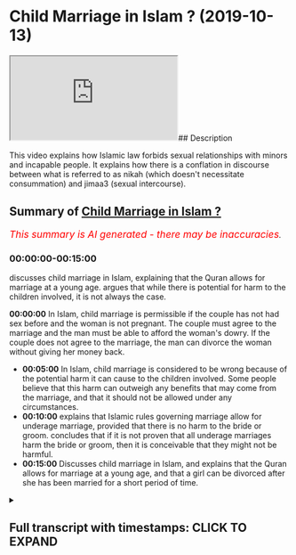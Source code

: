 # Child Marriage in Islam ? (2019-10-13)

<iframe loading='lazy' allow='autoplay' src='https://www.youtube.com/embed/sEkCeBHQvXw'></iframe>## Description

This video explains how Islamic law forbids sexual relationships with minors and incapable people. It explains how there is a conflation in discourse between what is referred to as nikah (which doesn't necessitate consummation) and jimaa3 (sexual intercourse).

## Summary of [Child Marriage in Islam ?](https://www.youtube.com/watch?v=sEkCeBHQvXw)

*<span style="color:red; font-size:125%">This summary is AI generated - there may be inaccuracies</span>. [](/)*

### <a onclick="modifyYTiframeseektime('0')">00:00:00-00:15:00</a>

 discusses child marriage in Islam, explaining that the Quran allows for marriage at a young age. argues that while there is potential for harm to the children involved, it is not always the case.

**<a onclick="modifyYTiframeseektime('0')">00:00:00</a>** In Islam, child marriage is permissible if the couple has not had sex before and the woman is not pregnant. The couple must agree to the marriage and the man must be able to afford the woman's dowry. If the couple does not agree to the marriage, the man can divorce the woman without giving her money back.

* **<a onclick="modifyYTiframeseektime('300')">00:05:00</a>** In Islam, child marriage is considered to be wrong because of the potential harm it can cause to the children involved. Some people believe that this harm can outweigh any benefits that may come from the marriage, and that it should not be allowed under any circumstances.
* **<a onclick="modifyYTiframeseektime('600')">00:10:00</a>** explains that Islamic rules governing marriage allow for underage marriage, provided that there is no harm to the bride or groom. concludes that if it is not proven that all underage marriages harm the bride or groom, then it is conceivable that they might not be harmful.
* **<a onclick="modifyYTiframeseektime('900')">00:15:00</a>** Discusses child marriage in Islam, and explains that the Quran allows for marriage at a young age, and that a girl can be divorced after she has been married for a short period of time.

<details><summary><h2>Full transcript with timestamps: CLICK TO EXPAND</h2></summary>

<a onclick="modifyYTiframeseektime('8')">0:00:08</a> no no no when the pom-poms our son was  
<a onclick="modifyYTiframeseektime('11')">0:00:11</a> alive there was no need for anyone else  
<a onclick="modifyYTiframeseektime('13')">0:00:13</a> to be able to buy the finished you  
<a onclick="modifyYTiframeseektime('32')">0:00:32</a> realize an attempt on the discussion  
<a onclick="modifyYTiframeseektime('46')">0:00:46</a> that I'm a different person what I'm  
<a onclick="modifyYTiframeseektime('48')">0:00:48</a> saying to you  
<a onclick="modifyYTiframeseektime('49')">0:00:49</a> let me be clear 6511 your head yeah well  
<a onclick="modifyYTiframeseektime('53')">0:00:53</a> let me hide the ones who are never had  
<a onclick="modifyYTiframeseektime('54')">0:00:54</a> men straight before if we say that this  
<a onclick="modifyYTiframeseektime('57')">0:00:57</a> means what powers are premature freed I  
<a onclick="modifyYTiframeseektime('60')">0:01:00</a> have not had periods before yeah we can  
<a onclick="modifyYTiframeseektime('63')">0:01:03</a> accept this no problem  
<a onclick="modifyYTiframeseektime('64')">0:01:04</a> yeah I'll accept that purse at that  
<a onclick="modifyYTiframeseektime('66')">0:01:06</a> interpretation I'll say fine what does  
<a onclick="modifyYTiframeseektime('68')">0:01:08</a> it say in the verse that they can have  
<a onclick="modifyYTiframeseektime('70')">0:01:10</a> sex with the man it doesn't say that  
<a onclick="modifyYTiframeseektime('72')">0:01:12</a> I've SAT before the Quran max explicitly  
<a onclick="modifyYTiframeseektime('74')">0:01:14</a> clear in total no it says that if in the  
<a onclick="modifyYTiframeseektime('80')">0:01:20</a> Quran it says that if you have touched  
<a onclick="modifyYTiframeseektime('82')">0:01:22</a> her then you have if you have touched  
<a onclick="modifyYTiframeseektime('84')">0:01:24</a> her then you don't have to give her my  
<a onclick="modifyYTiframeseektime('85')">0:01:25</a> heart back in other words her dowry back  
<a onclick="modifyYTiframeseektime('87')">0:01:27</a> if you haven't touched her then and you  
<a onclick="modifyYTiframeseektime('89')">0:01:29</a> divorce her then you know you don't have  
<a onclick="modifyYTiframeseektime('91')">0:01:31</a> to get you give them a model back in  
<a onclick="modifyYTiframeseektime('93')">0:01:33</a> other words it's conceivable - excuse me  
<a onclick="modifyYTiframeseektime('96')">0:01:36</a> it's conceivable to marry and not touch  
<a onclick="modifyYTiframeseektime('99')">0:01:39</a> yeah and that is a form of marriage  
<a onclick="modifyYTiframeseektime('100')">0:01:40</a> which existed is actually not a marriage  
<a onclick="modifyYTiframeseektime('103')">0:01:43</a> it's a in vernacular term to refer to as  
<a onclick="modifyYTiframeseektime('106')">0:01:46</a> the contract of some sort so I'm saying  
<a onclick="modifyYTiframeseektime('109')">0:01:49</a> is it's not  
<a onclick="modifyYTiframeseektime('115')">0:01:55</a> yeah so I'm saying about sex exactly  
<a onclick="modifyYTiframeseektime('117')">0:01:57</a> thank you very much someone who  
<a onclick="modifyYTiframeseektime('119')">0:01:59</a> understands a little bomb fantasy so  
<a onclick="modifyYTiframeseektime('120')">0:02:00</a> here  
<a onclick="modifyYTiframeseektime('121')">0:02:01</a> yeah that's fine just leave em he says  
<a onclick="modifyYTiframeseektime('125')">0:02:05</a> chat he's a young he's a young man  
<a onclick="modifyYTiframeseektime('126')">0:02:06</a> obviously all the ladies are very  
<a onclick="modifyYTiframeseektime('128')">0:02:08</a> attractive very attractive okay so  
<a onclick="modifyYTiframeseektime('138')">0:02:18</a> having said that what I'm trying to say  
<a onclick="modifyYTiframeseektime('140')">0:02:20</a> is this is that so when the quran says  
<a onclick="modifyYTiframeseektime('142')">0:02:22</a> were lemme ahead this is that if we put  
<a onclick="modifyYTiframeseektime('145')">0:02:25</a> Jamar at Villa we'll put all the leaves  
<a onclick="modifyYTiframeseektime('147')">0:02:27</a> together which we have to tell apart the  
<a onclick="modifyYTiframeseektime('149')">0:02:29</a> same method then you'll find that the  
<a onclick="modifyYTiframeseektime('152')">0:02:32</a> Koran says yes the ones you who have  
<a onclick="modifyYTiframeseektime('156')">0:02:36</a> never had before you but it also says  
<a onclick="modifyYTiframeseektime('159')">0:02:39</a> hadith says Allah Allah Allah Allah  
<a onclick="modifyYTiframeseektime('160')">0:02:40</a> which is the high that which means you  
<a onclick="modifyYTiframeseektime('162')">0:02:42</a> can't harm or reciprocity which is the  
<a onclick="modifyYTiframeseektime('165')">0:02:45</a> principle that everyone uses to say that  
<a onclick="modifyYTiframeseektime('167')">0:02:47</a> you can't have intercourse work with  
<a onclick="modifyYTiframeseektime('169')">0:02:49</a> someone professional unable the second  
<a onclick="modifyYTiframeseektime('171')">0:02:51</a> thing they use is  
<a onclick="modifyYTiframeseektime('185')">0:03:05</a> [Music]  
<a onclick="modifyYTiframeseektime('217')">0:03:37</a> we had this discussion before that some  
<a onclick="modifyYTiframeseektime('220')">0:03:40</a> things are not like the Constitution the  
<a onclick="modifyYTiframeseektime('223')">0:03:43</a> Quran is like the Constitution and the  
<a onclick="modifyYTiframeseektime('224')">0:03:44</a> hadith is like the laws so what yeah you  
<a onclick="modifyYTiframeseektime('228')">0:03:48</a> need elaboration that's why I say to  
<a onclick="modifyYTiframeseektime('230')">0:03:50</a> kana load I actually made this argument  
<a onclick="modifyYTiframeseektime('231')">0:03:51</a> you're making I said that if you only  
<a onclick="modifyYTiframeseektime('233')">0:03:53</a> took a Quranic understanding then it  
<a onclick="modifyYTiframeseektime('235')">0:03:55</a> would be permissible for you to have sex  
<a onclick="modifyYTiframeseektime('236')">0:03:56</a> with minors we wait to get away from  
<a onclick="modifyYTiframeseektime('239')">0:03:59</a> that is to have hadith expire expansion  
<a onclick="modifyYTiframeseektime('242')">0:04:02</a> if you only took the Quran you're right  
<a onclick="modifyYTiframeseektime('244')">0:04:04</a> if the Quran was the only thing I have a  
<a onclick="modifyYTiframeseektime('246')">0:04:06</a> video on this with carnal owners if you  
<a onclick="modifyYTiframeseektime('249')">0:04:09</a> only looked at the Quran based on the  
<a onclick="modifyYTiframeseektime('251')">0:04:11</a> version of Quran 65 for it would be  
<a onclick="modifyYTiframeseektime('253')">0:04:13</a> permissible to have sex with minors but  
<a onclick="modifyYTiframeseektime('256')">0:04:16</a> what I'm saying is that we don't just  
<a onclick="modifyYTiframeseektime('257')">0:04:17</a> say Quran so we take ADIZ and as a  
<a onclick="modifyYTiframeseektime('260')">0:04:20</a> result of that because of the actions of  
<a onclick="modifyYTiframeseektime('262')">0:04:22</a> a prophet and he's saying that you can't  
<a onclick="modifyYTiframeseektime('263')">0:04:23</a> harm anyone the jurists have says for  
<a onclick="modifyYTiframeseektime('266')">0:04:26</a> example I've mentioned with dairy in his  
<a onclick="modifyYTiframeseektime('267')">0:04:27</a> book aliens off and his chapter of  
<a onclick="modifyYTiframeseektime('269')">0:04:29</a> Hadoop he mentions anyone who has sex  
<a onclick="modifyYTiframeseektime('271')">0:04:31</a> with someone who's under the age of  
<a onclick="modifyYTiframeseektime('274')">0:04:34</a> puberty yeah we merge there whipped so  
<a onclick="modifyYTiframeseektime('279')">0:04:39</a> another words they flogged in public now  
<a onclick="modifyYTiframeseektime('281')">0:04:41</a> there's a question is it the scholars he  
<a onclick="modifyYTiframeseektime('283')">0:04:43</a> said the humblest call is there  
<a onclick="modifyYTiframeseektime('284')">0:04:44</a> different some said that is they all  
<a onclick="modifyYTiframeseektime('285')">0:04:45</a> whipped and some say they're not with  
<a onclick="modifyYTiframeseektime('287')">0:04:47</a> the point is this is that why is he  
<a onclick="modifyYTiframeseektime('288')">0:04:48</a> talking about punishment in marriage  
<a onclick="modifyYTiframeseektime('290')">0:04:50</a> yeah so so this is something what I'm  
<a onclick="modifyYTiframeseektime('293')">0:04:53</a> saying is Islam is actually the only  
<a onclick="modifyYTiframeseektime('294')">0:04:54</a> religion and my understanding is first  
<a onclick="modifyYTiframeseektime('296')">0:04:56</a> of the Abrahamic religions which makes  
<a onclick="modifyYTiframeseektime('298')">0:04:58</a> it so explicitly clear that in fact  
<a onclick="modifyYTiframeseektime('301')">0:05:01</a> having intercourse with unable people  
<a onclick="modifyYTiframeseektime('302')">0:05:02</a> where would I be - or not by the way  
<a onclick="modifyYTiframeseektime('304')">0:05:04</a> because there could be someone who's a  
<a onclick="modifyYTiframeseektime('305')">0:05:05</a> mental mentally ill or by the way like  
<a onclick="modifyYTiframeseektime('307')">0:05:07</a> in the law now can I ask you a question  
<a onclick="modifyYTiframeseektime('309')">0:05:09</a> how I have sex of a 75 year old me yeah  
<a onclick="modifyYTiframeseektime('312')">0:05:12</a> it's legal but if I had I guarantee if I  
<a onclick="modifyYTiframeseektime('315')">0:05:15</a> have sex with oh sorry sorry but no from  
<a onclick="modifyYTiframeseektime('317')">0:05:17</a> me serve some more okay no sir you so no  
<a onclick="modifyYTiframeseektime('320')">0:05:20</a> no not me listen what I'm saying is what  
<a onclick="modifyYTiframeseektime('323')">0:05:23</a> is it illegal  
<a onclick="modifyYTiframeseektime('324')">0:05:24</a> no it's Haram though is Haram  
<a onclick="modifyYTiframeseektime('329')">0:05:29</a> what I'm saying is that the  
<a onclick="modifyYTiframeseektime('333')">0:05:33</a> one-size-fits-all policy of okay 1560 a  
<a onclick="modifyYTiframeseektime('336')">0:05:36</a> model I don't care about that I'm not  
<a onclick="modifyYTiframeseektime('338')">0:05:38</a> even against the age of consent but I'm  
<a onclick="modifyYTiframeseektime('340')">0:05:40</a> saying that they should be it should be  
<a onclick="modifyYTiframeseektime('341')">0:05:41</a> more nuanced look no problem I'm saying  
<a onclick="modifyYTiframeseektime('345')">0:05:45</a> it's more nuanced innocence I'm saying  
<a onclick="modifyYTiframeseektime('351')">0:05:51</a> that look in the day and age we live in  
<a onclick="modifyYTiframeseektime('352')">0:05:52</a> now I actually would I would put it to  
<a onclick="modifyYTiframeseektime('355')">0:05:55</a> you and I made this argument before of  
<a onclick="modifyYTiframeseektime('356')">0:05:56</a> Ali we said that look because there's  
<a onclick="modifyYTiframeseektime('358')">0:05:58</a> more than one factor would write as a  
<a onclick="modifyYTiframeseektime('360')">0:06:00</a> marriage that had control which means  
<a onclick="modifyYTiframeseektime('362')">0:06:02</a> ability it's a matter of issue had mr.  
<a onclick="modifyYTiframeseektime('364')">0:06:04</a> Walker if she had means scholarly  
<a onclick="modifyYTiframeseektime('366')">0:06:06</a> ability and to to the son just won't  
<a onclick="modifyYTiframeseektime('375')">0:06:15</a> forget  
<a onclick="modifyYTiframeseektime('380')">0:06:20</a> some places only needs exegesis and the  
<a onclick="modifyYTiframeseektime('383')">0:06:23</a> scholars come together and you said some  
<a onclick="modifyYTiframeseektime('384')">0:06:24</a> Arabic words and they come together in  
<a onclick="modifyYTiframeseektime('386')">0:06:26</a> it so I am asking over timing so at the  
<a onclick="modifyYTiframeseektime('388')">0:06:28</a> time of the Prophet obviously there  
<a onclick="modifyYTiframeseektime('390')">0:06:30</a> weren't huge schools of scholars there  
<a onclick="modifyYTiframeseektime('393')">0:06:33</a> were just hundreds and they should do as  
<a onclick="modifyYTiframeseektime('408')">0:06:48</a> well here's what here's what people that  
<a onclick="modifyYTiframeseektime('411')">0:06:51</a> understand here's what people are  
<a onclick="modifyYTiframeseektime('412')">0:06:52</a> understand about I just wanted to say to  
<a onclick="modifyYTiframeseektime('414')">0:06:54</a> you before his long assist you look  
<a onclick="modifyYTiframeseektime('416')">0:06:56</a> every environment is different okay  
<a onclick="modifyYTiframeseektime('417')">0:06:57</a> Islam is not the Islamic rule is not a  
<a onclick="modifyYTiframeseektime('420')">0:07:00</a> rock in the sense that it's unmarriable  
<a onclick="modifyYTiframeseektime('421')">0:07:01</a> unflexible and in the sense this there  
<a onclick="modifyYTiframeseektime('425')">0:07:05</a> is a degree of elasticity and that's  
<a onclick="modifyYTiframeseektime('427')">0:07:07</a> what our soul is all about is to see  
<a onclick="modifyYTiframeseektime('429')">0:07:09</a> okay what works well in this situation  
<a onclick="modifyYTiframeseektime('431')">0:07:11</a> what counts as harm in this situation  
<a onclick="modifyYTiframeseektime('433')">0:07:13</a> what counts as necessity in this  
<a onclick="modifyYTiframeseektime('435')">0:07:15</a> situation and the answers to that  
<a onclick="modifyYTiframeseektime('436')">0:07:16</a> question is different so for me now if  
<a onclick="modifyYTiframeseektime('438')">0:07:18</a> you if I bring someone my man  
<a onclick="modifyYTiframeseektime('441')">0:07:21</a> I say look we've go to a primary school  
<a onclick="modifyYTiframeseektime('444')">0:07:24</a> year six yeah yes sir five years ago we  
<a onclick="modifyYTiframeseektime('448')">0:07:28</a> have five year six yeah ten eleven year  
<a onclick="modifyYTiframeseektime('450')">0:07:30</a> olds yeah if we go to those ages and  
<a onclick="modifyYTiframeseektime('452')">0:07:32</a> I've shown you I promise you anywhere in  
<a onclick="modifyYTiframeseektime('455')">0:07:35</a> London anyway the UK or any of these  
<a onclick="modifyYTiframeseektime('457')">0:07:37</a> kids ready for marriage  
<a onclick="modifyYTiframeseektime('458')">0:07:38</a> absolutely not what the fingers are sick  
<a onclick="modifyYTiframeseektime('460')">0:07:40</a> mind you don't know but my name is  
<a onclick="modifyYTiframeseektime('471')">0:07:51</a> Manuel be honest yeah  
<a onclick="modifyYTiframeseektime('472')">0:07:52</a> all right so me a new wife the reason  
<a onclick="modifyYTiframeseektime('475')">0:07:55</a> why is this interest we would both say  
<a onclick="modifyYTiframeseektime('477')">0:07:57</a> that contradicts your ability yeah so I  
<a onclick="modifyYTiframeseektime('479')">0:07:59</a> would harm them yes okay anything that  
<a onclick="modifyYTiframeseektime('481')">0:08:01</a> harms or anybody is I'm not allowed  
<a onclick="modifyYTiframeseektime('483')">0:08:03</a> married yeah it's not allowed alright so  
<a onclick="modifyYTiframeseektime('485')">0:08:05</a> because the the Qaeda that we have which  
<a onclick="modifyYTiframeseektime('488')">0:08:08</a> is similar to our liberal fingers  
<a onclick="modifyYTiframeseektime('493')">0:08:13</a> women should join this is what I say to  
<a onclick="modifyYTiframeseektime('495')">0:08:15</a> you look this is what Porsche real  
<a onclick="modifyYTiframeseektime('497')">0:08:17</a> consequentialism yeah question why is it  
<a onclick="modifyYTiframeseektime('500')">0:08:20</a> wrong to have sex or one euro second for  
<a onclick="modifyYTiframeseektime('523')">0:08:43</a> now I'm sorry to say but we love Jesus  
<a onclick="modifyYTiframeseektime('525')">0:08:45</a> as well now we do it's the same person  
<a onclick="modifyYTiframeseektime('529')">0:08:49</a> what is it for now listen discussion all  
<a onclick="modifyYTiframeseektime('536')">0:08:56</a> right Baz message Jesus is that look if  
<a onclick="modifyYTiframeseektime('539')">0:08:59</a> it's you're saying it's wrong primarily  
<a onclick="modifyYTiframeseektime('542')">0:09:02</a> because of the harm the consequences of  
<a onclick="modifyYTiframeseektime('544')">0:09:04</a> it perfect I totally agree with you  
<a onclick="modifyYTiframeseektime('549')">0:09:09</a> right so all I'm saying is that if this  
<a onclick="modifyYTiframeseektime('551')">0:09:11</a> I love will call a positive reasoning  
<a onclick="modifyYTiframeseektime('553')">0:09:13</a> did not exist and it wouldn't be wrong  
<a onclick="modifyYTiframeseektime('557')">0:09:17</a> perfect so it's consequentially wrong if  
<a onclick="modifyYTiframeseektime('567')">0:09:27</a> you can ensure it something which is  
<a onclick="modifyYTiframeseektime('568')">0:09:28</a> partially wrong something which is  
<a onclick="modifyYTiframeseektime('570')">0:09:30</a> intuitively wrong is not always it's not  
<a onclick="modifyYTiframeseektime('572')">0:09:32</a> as always categorically wrong  
<a onclick="modifyYTiframeseektime('574')">0:09:34</a> now you can have something like let me  
<a onclick="modifyYTiframeseektime('575')">0:09:35</a> explain you could have something which  
<a onclick="modifyYTiframeseektime('577')">0:09:37</a> is intuitively wrong  
<a onclick="modifyYTiframeseektime('578')">0:09:38</a> what consequentially well you can have  
<a onclick="modifyYTiframeseektime('579')">0:09:39</a> something what it's consequentially  
<a onclick="modifyYTiframeseektime('583')">0:09:43</a> wrong which means it's the 1 because X Y  
<a onclick="modifyYTiframeseektime('584')">0:09:44</a> Z you can explain why right now I'm  
<a onclick="modifyYTiframeseektime('588')">0:09:48</a> saying that with that explanation I  
<a onclick="modifyYTiframeseektime('590')">0:09:50</a> agree with you if you don't have that  
<a onclick="modifyYTiframeseektime('592')">0:09:52</a> explanation I then we say it's not one  
<a onclick="modifyYTiframeseektime('594')">0:09:54</a> anymore therefore therefore therefore  
<a onclick="modifyYTiframeseektime('596')">0:09:56</a> I'm one positing to use a scientific  
<a onclick="modifyYTiframeseektime('598')">0:09:58</a> approach I'm saying to you that if the  
<a onclick="modifyYTiframeseektime('601')">0:10:01</a> person's age is 15  
<a onclick="modifyYTiframeseektime('603')">0:10:03</a> yeah it could be wrong depending on that  
<a onclick="modifyYTiframeseektime('606')">0:10:06</a> person if she's 16 it could be wrong I'm  
<a onclick="modifyYTiframeseektime('611')">0:10:11</a> Kimora Lee morally look if you've got a  
<a onclick="modifyYTiframeseektime('613')">0:10:13</a> 16 year old I'm saying it could be wrong  
<a onclick="modifyYTiframeseektime('615')">0:10:15</a> yeah and it could be right yeah  
<a onclick="modifyYTiframeseektime('617')">0:10:17</a> depending on that person only just that  
<a onclick="modifyYTiframeseektime('621')">0:10:21</a> person themselves it could be it could  
<a onclick="modifyYTiframeseektime('624')">0:10:24</a> be wrong could be wrong right depends on  
<a onclick="modifyYTiframeseektime('626')">0:10:26</a> what the variable depends what if it  
<a onclick="modifyYTiframeseektime('628')">0:10:28</a> harms them or not what legal is a  
<a onclick="modifyYTiframeseektime('633')">0:10:33</a> different story that's a different  
<a onclick="modifyYTiframeseektime('635')">0:10:35</a> reason  
<a onclick="modifyYTiframeseektime('638')">0:10:38</a> no problem in this case that's in this  
<a onclick="modifyYTiframeseektime('642')">0:10:42</a> country by the way yeah 14:12  
<a onclick="modifyYTiframeseektime('647')">0:10:47</a> yeah no problem so having said one  
<a onclick="modifyYTiframeseektime('649')">0:10:49</a> person exactly no problem so what I'm  
<a onclick="modifyYTiframeseektime('652')">0:10:52</a> saying to you is this is that if you say  
<a onclick="modifyYTiframeseektime('655')">0:10:55</a> it's wrong because of your hum factor  
<a onclick="modifyYTiframeseektime('657')">0:10:57</a> yeah yeah yeah perfect yeah I'm saying  
<a onclick="modifyYTiframeseektime('660')">0:11:00</a> to you I agree with you look Islamic  
<a onclick="modifyYTiframeseektime('662')">0:11:02</a> roots of you yeah Islamic rules of you  
<a onclick="modifyYTiframeseektime('663')">0:11:03</a> so I'm saying so long as that cause is  
<a onclick="modifyYTiframeseektime('665')">0:11:05</a> not there no more then we can't say it's  
<a onclick="modifyYTiframeseektime('668')">0:11:08</a> wrong no society is decided like you  
<a onclick="modifyYTiframeseektime('680')">0:11:20</a> said because if you really think about  
<a onclick="modifyYTiframeseektime('685')">0:11:25</a> that hey you know when did this change  
<a onclick="modifyYTiframeseektime('687')">0:11:27</a> it changed my it 29 yeah yeah when you  
<a onclick="modifyYTiframeseektime('689')">0:11:29</a> had the Marriage Act change before 2012  
<a onclick="modifyYTiframeseektime('692')">0:11:32</a> too  
<a onclick="modifyYTiframeseektime('694')">0:11:34</a> women didn't venture right anyway into  
<a onclick="modifyYTiframeseektime('696')">0:11:36</a> no problem  
<a onclick="modifyYTiframeseektime('697')">0:11:37</a> but the point is here's what I'm saying  
<a onclick="modifyYTiframeseektime('700')">0:11:40</a> to you before the age of 40 year 1929  
<a onclick="modifyYTiframeseektime('702')">0:11:42</a> before that parrot a legal paradigm  
<a onclick="modifyYTiframeseektime('704')">0:11:44</a> shift no no it was 12 years old yeah if  
<a onclick="modifyYTiframeseektime('707')">0:11:47</a> you look at the Marriage Act 1929 with  
<a onclick="modifyYTiframeseektime('709')">0:11:49</a> 12 years old before that time what I'm  
<a onclick="modifyYTiframeseektime('712')">0:11:52</a> saying to you is that was it the case  
<a onclick="modifyYTiframeseektime('713')">0:11:53</a> that all women that were having  
<a onclick="modifyYTiframeseektime('714')">0:11:54</a> intercourse at that age were harmed  
<a onclick="modifyYTiframeseektime('721')">0:12:01</a> correct  
<a onclick="modifyYTiframeseektime('722')">0:12:02</a> it's just there's no need for that you  
<a onclick="modifyYTiframeseektime('724')">0:12:04</a> can't prove the opposite no the burden  
<a onclick="modifyYTiframeseektime('727')">0:12:07</a> of proof is on the one who's making the  
<a onclick="modifyYTiframeseektime('728')">0:12:08</a> claim yeah I'm making it that you're  
<a onclick="modifyYTiframeseektime('730')">0:12:10</a> asking the question were they all  
<a onclick="modifyYTiframeseektime('732')">0:12:12</a> damaged and I would say okay um not  
<a onclick="modifyYTiframeseektime('734')">0:12:14</a> maybe some ridiculous you're still  
<a onclick="modifyYTiframeseektime('754')">0:12:34</a> thinking ease quickly no no I'm not  
<a onclick="modifyYTiframeseektime('758')">0:12:38</a> saying that I've all I'm saying to you  
<a onclick="modifyYTiframeseektime('759')">0:12:39</a> look if you get an 11 year olds  
<a onclick="modifyYTiframeseektime('761')">0:12:41</a> testimony at the in the know but then if  
<a onclick="modifyYTiframeseektime('772')">0:12:52</a> you're saying no no problem but if  
<a onclick="modifyYTiframeseektime('775')">0:12:55</a> you're saying that is the case that  
<a onclick="modifyYTiframeseektime('776')">0:12:56</a> there was a wide-scale epidemic harm of  
<a onclick="modifyYTiframeseektime('779')">0:12:59</a> women because of that or men for them  
<a onclick="modifyYTiframeseektime('781')">0:13:01</a> are you know what you have to finish  
<a onclick="modifyYTiframeseektime('786')">0:13:06</a> this point the point is that this is and  
<a onclick="modifyYTiframeseektime('797')">0:13:17</a> one thing is you can't possibly prove  
<a onclick="modifyYTiframeseektime('800')">0:13:20</a> all women under the age of 16 are  
<a onclick="modifyYTiframeseektime('802')">0:13:22</a> definitely not having said that if you  
<a onclick="modifyYTiframeseektime('805')">0:13:25</a> go to what you have to do is a story and  
<a onclick="modifyYTiframeseektime('807')">0:13:27</a> then this is I'll let me give you  
<a onclick="modifyYTiframeseektime('809')">0:13:29</a> someone and you mind if I just finished  
<a onclick="modifyYTiframeseektime('813')">0:13:33</a> the sentence please  
<a onclick="modifyYTiframeseektime('815')">0:13:35</a> right now I just have me finish the  
<a onclick="modifyYTiframeseektime('817')">0:13:37</a> sentence then you can say what you want  
<a onclick="modifyYTiframeseektime('818')">0:13:38</a> what I'm saying is this is that if you  
<a onclick="modifyYTiframeseektime('821')">0:13:41</a> wanted to do a historical project which  
<a onclick="modifyYTiframeseektime('823')">0:13:43</a> is done in many universities in London  
<a onclick="modifyYTiframeseektime('825')">0:13:45</a> in the UK in the US and in the Western  
<a onclick="modifyYTiframeseektime('827')">0:13:47</a> world the effect of let's say preteen  
<a onclick="modifyYTiframeseektime('831')">0:13:51</a> marriage yeah for the sake of argument  
<a onclick="modifyYTiframeseektime('833')">0:13:53</a> the effects a preteen marry pre teen  
<a onclick="modifyYTiframeseektime('835')">0:13:55</a> marriage on women or girls or whatever  
<a onclick="modifyYTiframeseektime('838')">0:13:58</a> on females mutual language no no just  
<a onclick="modifyYTiframeseektime('849')">0:14:09</a> let me finish something and you would  
<a onclick="modifyYTiframeseektime('851')">0:14:11</a> have to like what I'm telling you what  
<a onclick="modifyYTiframeseektime('853')">0:14:13</a> you would do academically you do you'd  
<a onclick="modifyYTiframeseektime('854')">0:14:14</a> make good  
<a onclick="modifyYTiframeseektime('856')">0:14:16</a> no I'm giving an example right so you'd  
<a onclick="modifyYTiframeseektime('860')">0:14:20</a> have something like the effects of  
<a onclick="modifyYTiframeseektime('861')">0:14:21</a> preteen marriage on X Society and go on  
<a onclick="modifyYTiframeseektime('865')">0:14:25</a> females and exercise from a from time x6  
<a onclick="modifyYTiframeseektime('868')">0:14:28</a> time why then you have to go and get  
<a onclick="modifyYTiframeseektime('870')">0:14:30</a> micro historical reports of like diary  
<a onclick="modifyYTiframeseektime('871')">0:14:31</a> entries err I'm also her harmed and  
<a onclick="modifyYTiframeseektime('874')">0:14:34</a> wherever now I'm saying to you if you  
<a onclick="modifyYTiframeseektime('877')">0:14:37</a> can produce this evidence and actually  
<a onclick="modifyYTiframeseektime('879')">0:14:39</a> take it to consideration account that's  
<a onclick="modifyYTiframeseektime('883')">0:14:43</a> the point  
<a onclick="modifyYTiframeseektime('883')">0:14:43</a> that's impossible right exactly  
<a onclick="modifyYTiframeseektime('885')">0:14:45</a> brilliant so we're come to conclusion  
<a onclick="modifyYTiframeseektime('887')">0:14:47</a> now so if it's not all then it's  
<a onclick="modifyYTiframeseektime('889')">0:14:49</a> conceivable possibly that a thousand  
<a onclick="modifyYTiframeseektime('891')">0:14:51</a> years ago that attended nine ten year  
<a onclick="modifyYTiframeseektime('893')">0:14:53</a> olds would not be harmed in these ways  
<a onclick="modifyYTiframeseektime('895')">0:14:55</a> that's that's what I'm saying that's  
<a onclick="modifyYTiframeseektime('898')">0:14:58</a> always aim  
<a onclick="modifyYTiframeseektime('948')">0:15:48</a> okay guys ready okay  
<a onclick="modifyYTiframeseektime('953')">0:15:53</a> the Prophet was married I should have  
<a onclick="modifyYTiframeseektime('956')">0:15:56</a> Cynthia okay before the Prophet cosmic  
<a onclick="modifyYTiframeseektime('959')">0:15:59</a> marriage at 9 it is no problem we want  
<a onclick="modifyYTiframeseektime('963')">0:16:03</a> to make her gets a big 8 you know 7 huh  
<a onclick="modifyYTiframeseektime('966')">0:16:06</a> yeah okay okay okay now we believe we  
<a onclick="modifyYTiframeseektime('977')">0:16:17</a> believe we're support this is very easy  
<a onclick="modifyYTiframeseektime('982')">0:16:22</a> it's the Prophet because I saw at the  
<a onclick="modifyYTiframeseektime('985')">0:16:25</a> age of seven this brothers you can see  
<a onclick="modifyYTiframeseektime('989')">0:16:29</a> in action right because firstly the for  
<a onclick="modifyYTiframeseektime('991')">0:16:31</a> marriage contract secondly the Prophet  
<a onclick="modifyYTiframeseektime('993')">0:16:33</a> divorced her before she was menstruating  
<a onclick="modifyYTiframeseektime('995')">0:16:35</a> yeah so there's no argument here that  
<a onclick="modifyYTiframeseektime('998')">0:16:38</a> the Quran says that you can mate  
<a onclick="modifyYTiframeseektime('1004')">0:16:44</a> he's been freedom he's going through  
<a onclick="modifyYTiframeseektime('1007')">0:16:47</a> other scholars at Huntsman unsealed you  
<a onclick="modifyYTiframeseektime('1009')">0:16:49</a> very clearly the prophets marriage -  
<a onclick="modifyYTiframeseektime('1010')">0:16:50</a> Aisha you know where he says the inter  
<a onclick="modifyYTiframeseektime('1012')">0:16:52</a> period for a girl that's not  
<a onclick="modifyYTiframeseektime('1013')">0:16:53</a> menstruating argument okay  
<a onclick="modifyYTiframeseektime('1048')">0:17:28</a> the Prophet married I shot at 6:00 and  
<a onclick="modifyYTiframeseektime('1051')">0:17:31</a> he consummated at night if we believe  
<a onclick="modifyYTiframeseektime('1054')">0:17:34</a> that she started means to another area  
<a onclick="modifyYTiframeseektime('1055')">0:17:35</a> it's the public divorce turn at the age  
<a onclick="modifyYTiframeseektime('1058')">0:17:38</a> of seven she is a woman that's been  
<a onclick="modifyYTiframeseektime('1060')">0:17:40</a> divorced dies Norman's treating they  
<a onclick="modifyYTiframeseektime('1063')">0:17:43</a> said his cross  
<a onclick="modifyYTiframeseektime('1085')">0:18:05</a> yeah  
<a onclick="modifyYTiframeseektime('1113')">0:18:33</a> so what seems lunar but you guys are  
<a onclick="modifyYTiframeseektime('1116')">0:18:36</a> trying to see that ones thank you guys  
<a onclick="modifyYTiframeseektime('1121')">0:18:41</a> very much so in the Quran it says that  
<a onclick="modifyYTiframeseektime('1124')">0:18:44</a> will reward and it's led by Jose  
<a onclick="modifyYTiframeseektime('1146')">0:19:06</a> so understand you can  
<a onclick="modifyYTiframeseektime('1161')">0:19:21</a> [Laughter]  
</details>
